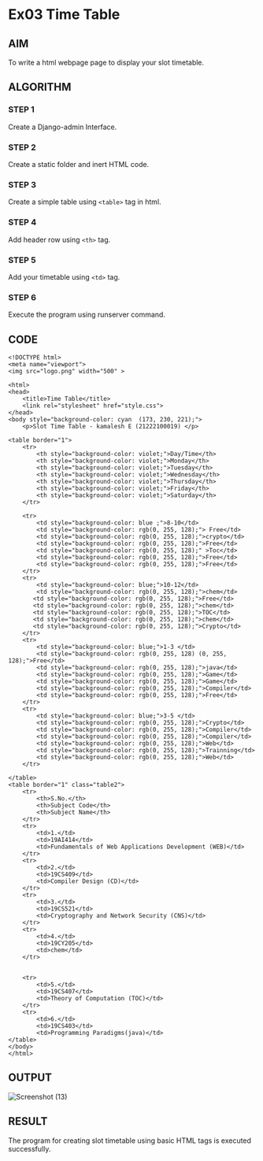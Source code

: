 # Ex03 Time Table

## AIM
To write a html webpage page to display your slot timetable.

## ALGORITHM
### STEP 1
Create a Django-admin Interface.

### STEP 2
Create a static folder and inert HTML code.

### STEP 3
Create a simple table using ```<table>``` tag in html.

### STEP 4
Add header row using ```<th>``` tag.

### STEP 5
Add your timetable using ```<td>``` tag.

### STEP 6
Execute the program using runserver command.

## CODE
```
<!DOCTYPE html>
<meta name="viewport">
<img src="logo.png" width="500" >

<html>
<head>
    <title>Time Table</title>
    <link rel="stylesheet" href="style.css">
</head>
<body style="background-color: cyan  (173, 230, 221);">
    <p>Slot Time Table - kamalesh E (21222100019) </p>

<table border="1">
    <tr>
        <th style="background-color: violet;">Day/Time</th>
        <th style="background-color: violet;">Monday</th>
        <th style="background-color: violet;">Tuesday</th>
        <th style="background-color: violet;">Wednesday</th>
        <th style="background-color: violet;">Thursday</th>
        <th style="background-color: violet;">Friday</th>
        <th style="background-color: violet;">Saturday</th>
    </tr>
    
    <tr>
        <td style="background-color: blue ;">8-10</td>
        <td style="background-color: rgb(0, 255, 128);"> Free</td>
        <td style="background-color: rgb(0, 255, 128);">crypto</td>
        <td style="background-color: rgb(0, 255, 128);">Free</td>
        <td style="background-color: rgb(0, 255, 128);" >Toc</td>
        <td style="background-color: rgb(0, 255, 128);">Free</td>
        <td style="background-color: rgb(0, 255, 128);">Free</td>
    </tr>
    <tr>
        <td style="background-color: blue;">10-12</td>
        <td style="background-color: rgb(0, 255, 128);">chem</td>
       <td style="background-color: rgb(0, 255, 128);">Free</td>
       <td style="background-color: rgb(0, 255, 128);">chem</td>
       <td style="background-color: rgb(0, 255, 128);">TOC</td>
       <td style="background-color: rgb(0, 255, 128);">chem</td>
       <td style="background-color: rgb(0, 255, 128);">Crypto</td>
    </tr>
    <tr>
        <td style="background-color: blue;">1-3 </td>
        <td style="background-color: rgb(0, 255, 128) (0, 255, 128);">Free</td>
        <td style="background-color: rgb(0, 255, 128);">java</td>
        <td style="background-color: rgb(0, 255, 128);">Game</td>
        <td style="background-color: rgb(0, 255, 128);">Game</td>
        <td style="background-color: rgb(0, 255, 128);">Compiler</td>
        <td style="background-color: rgb(0, 255, 128);">Free</td>
    </tr>
    <tr>
        <td style="background-color: blue;">3-5 </td>
        <td style="background-color: rgb(0, 255, 128);">Crypto</td>
        <td style="background-color: rgb(0, 255, 128);">Compiler</td>
        <td style="background-color: rgb(0, 255, 128);">Compiler</td>
        <td style="background-color: rgb(0, 255, 128);">Web</td>
        <td style="background-color: rgb(0, 255, 128);">Trainning</td>
        <td style="background-color: rgb(0, 255, 128);">Web</td>
    </tr>
    
</table>
<table border="1" class="table2">
    <tr>
        <th>S.No.</th>
        <th>Subject Code</th>
        <th>Subject Name</th>
    </tr>
    <tr>
        <td>1.</td>
        <td>19AI414</td>
        <td>Fundamentals of Web Applications Development (WEB)</td>
    </tr>
    <tr>
        <td>2.</td>
        <td>19CS409</td>
        <td>Compiler Design (CD)</td>
    </tr>
    <tr>
        <td>3.</td>
        <td>19CS521</td>
        <td>Cryptography and Network Security (CNS)</td>
    </tr>
    <tr>
        <td>4.</td>
        <td>19CY205</td>
        <td>chem</td>
    </tr>
    
   
    <tr>
        <td>5.</td>
        <td>19CS407</td>
        <td>Theory of Computation (TOC)</td>
    </tr>
    <tr>
        <td>6.</td>
        <td>19CS403</td>
        <td>Programming Paradigms(java)</td>
</table>
</body>
</html>
```
## OUTPUT
![Screenshot (13)](https://github.com/kamalesh2509/slot/assets/120444689/f4e20658-1196-4129-8573-a2fdb34ae767)



## RESULT
The program for creating slot timetable using basic HTML tags is executed successfully.
